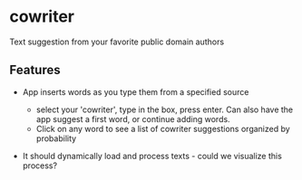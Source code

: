 # cowriter
Text suggestion from your favorite public domain authors

## Features
- App inserts words as you type them from a specified source
  - select your 'cowriter', type in the box, press enter. Can also have the app suggest a first word, or continue adding words.
  - Click on any word to see a list of cowriter suggestions organized by probability
 
 - It should dynamically load and process texts - could we visualize this process? 